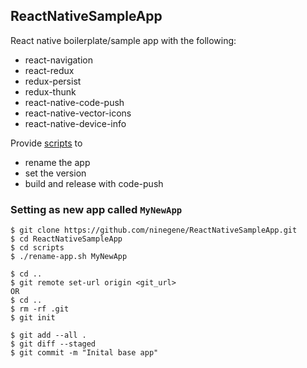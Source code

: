 ## ReactNativeSampleApp
React native boilerplate/sample app with the following:
* react-navigation
* react-redux
* redux-persist
* redux-thunk
* react-native-code-push
* react-native-vector-icons
* react-native-device-info


Provide [scripts](./scripts/) to
* rename the app
* set the version
* build and release with code-push

### Setting as new app called `MyNewApp`
```
$ git clone https://github.com/ninegene/ReactNativeSampleApp.git
$ cd ReactNativeSampleApp
$ cd scripts
$ ./rename-app.sh MyNewApp

$ cd ..
$ git remote set-url origin <git_url>
OR
$ cd ..
$ rm -rf .git
$ git init

$ git add --all . 
$ git diff --staged
$ git commit -m "Inital base app"
```
